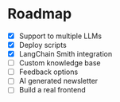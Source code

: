 # Roadmap

- [X] Support to multiple LLMs
- [X] Deploy scripts
- [X] LangChain Smith integration
- [ ] Custom knowledge base
- [ ] Feedback options
- [ ] AI generated newsletter
- [ ] Build a real frontend